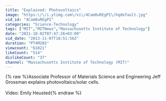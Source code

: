 ```yaml
---
title: "Explained: Photovoltaics"
image: "https:\/\/i.ytimg.com\/vi\/4Cam0uREgPI\/hqdefault.jpg"
vid_id: "4Cam0uREgPI"
categories: "Science-Technology"
tags: ["MIT","MITNews","Massachusetts Institute of Technology"]
date: "2021-10-02T07:47:26+03:00"
vid_date: "2013-11-07T18:51:56Z"
duration: "PT4M28S"
viewcount: "61021"
likeCount: "514"
dislikeCount: "37"
channel: "Massachusetts Institute of Technology (MIT)"
---
```

{% raw %}Associate Professor of Materials Science and Engineering Jeff Grossman explains photovoltaics/solar cells. <br /><br />Video: Emily Heusted{% endraw %}
